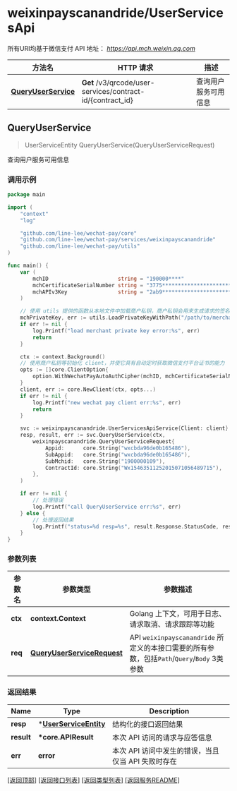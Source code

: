 # weixinpayscanandride/UserServicesApi

所有URI均基于微信支付 API 地址： *https://api.mch.weixin.qq.com*

方法名 | HTTP 请求 | 描述
------------- | ------------- | -------------
[**QueryUserService**](#queryuserservice) | **Get** /v3/qrcode/user-services/contract-id/{contract_id} | 查询用户服务可用信息



## QueryUserService

> UserServiceEntity QueryUserService(QueryUserServiceRequest)

查询用户服务可用信息



### 调用示例

```go
package main

import (
	"context"
	"log"

	"github.com/line-lee/wechat-pay/core"
	"github.com/line-lee/wechat-pay/services/weixinpayscanandride"
	"github.com/line-lee/wechat-pay/utils"
)

func main() {
	var (
		mchID                      string = "190000****"                               // 商户号
		mchCertificateSerialNumber string = "3775************************************" // 商户证书序列号
		mchAPIv3Key                string = "2ab9****************************"         // 商户APIv3密钥
	)

	// 使用 utils 提供的函数从本地文件中加载商户私钥，商户私钥会用来生成请求的签名
	mchPrivateKey, err := utils.LoadPrivateKeyWithPath("/path/to/merchant/apiclient_key.pem")
	if err != nil {
		log.Printf("load merchant private key error:%s", err)
		return
	}

	ctx := context.Background()
	// 使用商户私钥等初始化 client，并使它具有自动定时获取微信支付平台证书的能力
	opts := []core.ClientOption{
		option.WithWechatPayAutoAuthCipher(mchID, mchCertificateSerialNumber, mchPrivateKey, mchAPIv3Key),
	}
	client, err := core.NewClient(ctx, opts...)
	if err != nil {
		log.Printf("new wechat pay client err:%s", err)
		return
	}

	svc := weixinpayscanandride.UserServicesApiService{Client: client}
	resp, result, err := svc.QueryUserService(ctx,
		weixinpayscanandride.QueryUserServiceRequest{
			Appid:      core.String("wxcbda96de0b165486"),
			SubAppid:   core.String("wxcbda96de0b165486"),
			SubMchid:   core.String("1900000109"),
			ContractId: core.String("Wx15463511252015071056489715"),
		},
	)

	if err != nil {
		// 处理错误
		log.Printf("call QueryUserService err:%s", err)
	} else {
		// 处理返回结果
		log.Printf("status=%d resp=%s", result.Response.StatusCode, resp)
	}
}
```

### 参数列表
参数名 | 参数类型 | 参数描述
------------- | ------------- | -------------
**ctx** | **context.Context** | Golang 上下文，可用于日志、请求取消、请求跟踪等功能|
**req** | [**QueryUserServiceRequest**](QueryUserServiceRequest.md) | API `weixinpayscanandride` 所定义的本接口需要的所有参数，包括`Path`/`Query`/`Body` 3类参数|

### 返回结果
Name | Type | Description
------------- | ------------- | -------------
**resp** | \*[**UserServiceEntity**](UserServiceEntity.md) | 结构化的接口返回结果
**result** | **\*core.APIResult** | 本次 API 访问的请求与应答信息
**err** | **error** | 本次 API 访问中发生的错误，当且仅当 API 失败时存在

[\[返回顶部\]](#weixinpayscanandrideuserservicesapi)
[\[返回接口列表\]](README.md#接口列表)
[\[返回类型列表\]](README.md#类型列表)
[\[返回服务README\]](README.md)

